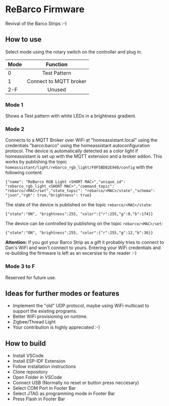 # ReBarco Firmware

Revival of the Barco Strips :-)


## How to use

Select mode using the rotary switch on the controller and plug in.

| Mode   |      Function      |
|----------|:-------------:|
| 0 |  Test Pattern |
| 1 |    Connect to MQTT broker   |
| 2-F | Unused |

### Mode 1
Shows a Test pattern with white LEDs in a brightness gradient.

### Mode 2
Connects to a MQTT Broker over WiFi at "homeassistant.local" using the credentials "barco:barco" using the homeassistant autoconfiguration protocol.
The device is automatically detected as a color light if homeassistant is set up with the MQTT extension and a broker addon. 
This works by publishing the topic ```homeassistant/light/rebarco_rgb_light/F0F5BD02E940/config``` with the following content:
```
{"name": "ReBarco RGB Light <SHORT MAC>","unique_id": "rebarco_rgb_light_<SHORT MAC>","command_topic": "rebarco/<MAC>/set","state_topic": "rebarco/<MAC>/state","schema": "json","rgb": true,"brightness": true}
```

The state of the device is published on the topic ```rebarco/<MAC>/state```:
```
{"state":"ON", "brightness":255, "color":{"r":255,"g":0,"b":174}}
```

The device can be controlled by publishing on the topic ```rebarco/<MAC>/set```:
```
{"state":"ON", "brightness":255, "color":{"r":255,"g":12,"b":36}}
```

**Attention:** If you got your Barco Strip as a gift it probably tries to connect to Dan's WiFi and won't connect to yours.
Entering your WiFi credentials and re-building the firmware is left as an excersise to the reader :-)


### Mode 3 to F
Reserved for future use.

## Ideas for further modes or features
- Implement the "old" UDP protocol, maybe using WiFi multicast to support the existing programs.
- Better WiFi provisioning on runtime.
- Zigbee/Thread Light
- Your contribution is highly appreciated :-)

## How to build

- Install VSCode
- Install ESP-IDF Extension
- Follow installation instructions
- Clone repository
- Open Folder in VSCode
- Connect USB (Normally no reset or button press neccesary)
- Select COM Port in Footer Bar
- Select JTAG as programming mode in Footer Bar
- Press Flash in Footer Bar
